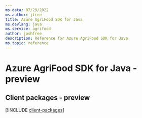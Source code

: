 ```yaml
---
ms.data: 07/29/2022
ms.author: jfree
title: Azure AgriFood SDK for Java
ms.devlang: java
ms.service: agrifood
author: joshfree
description: Reference for Azure AgriFood SDK for Java
ms.topic: reference
---
```

# Azure AgriFood SDK for Java - preview

## Client packages - preview
[!INCLUDE [client-packages](agrifood-client-index.md)]